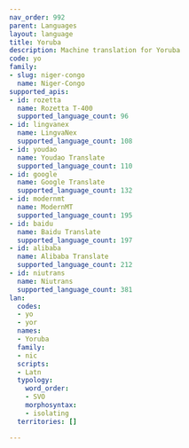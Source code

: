 ```yaml
---
nav_order: 992
parent: Languages
layout: language
title: Yoruba
description: Machine translation for Yoruba
code: yo
family:
- slug: niger-congo
  name: Niger-Congo
supported_apis:
- id: rozetta
  name: Rozetta T-400
  supported_language_count: 96
- id: lingvanex
  name: LingvaNex
  supported_language_count: 108
- id: youdao
  name: Youdao Translate
  supported_language_count: 110
- id: google
  name: Google Translate
  supported_language_count: 132
- id: modernmt
  name: ModernMT
  supported_language_count: 195
- id: baidu
  name: Baidu Translate
  supported_language_count: 197
- id: alibaba
  name: Alibaba Translate
  supported_language_count: 212
- id: niutrans
  name: Niutrans
  supported_language_count: 381
lan:
  codes:
  - yo
  - yor
  names:
  - Yoruba
  family:
  - nic
  scripts:
  - Latn
  typology:
    word_order:
    - SVO
    morphosyntax:
    - isolating
  territories: []

---
```


